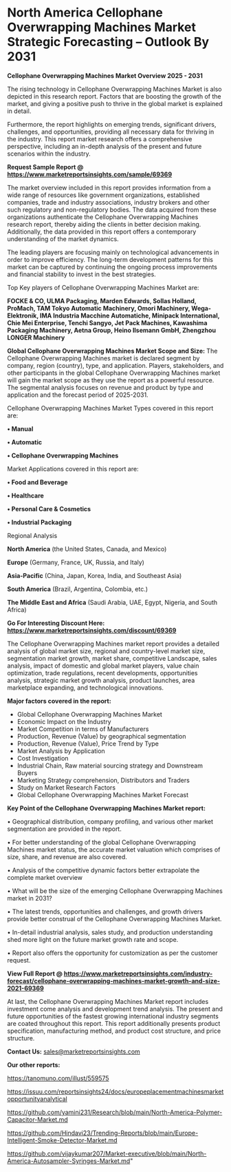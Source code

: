 # North America Cellophane Overwrapping Machines Market Strategic Forecasting – Outlook By 2031

<Strong> Cellophane Overwrapping Machines Market Overview 2025 - 2031</strong>

The rising technology in Cellophane Overwrapping Machines Market is also depicted in this research report. Factors that are boosting the growth of the market, and giving a positive push to thrive in the global market is explained in detail.

Furthermore, the report highlights on emerging trends, significant drivers, challenges, and opportunities, providing all necessary data for thriving in the industry. This report market research offers a comprehensive perspective, including an in-depth analysis of the present and future scenarios within the industry.

<strong>Request Sample Report @ <a href=https://www.marketreportsinsights.com/sample/69369>https://www.marketreportsinsights.com/sample/69369</a></strong>

The market overview included in this report provides information from a wide range of resources like government organizations, established companies, trade and industry associations, industry brokers and other such regulatory and non-regulatory bodies. The data acquired from these organizations authenticate the Cellophane Overwrapping Machines research report, thereby aiding the clients in better decision making. Additionally, the data provided in this report offers a contemporary understanding of the market dynamics.

The leading players are focusing mainly on technological advancements in order to improve efficiency. The long-term development patterns for this market can be captured by continuing the ongoing process improvements and financial stability to invest in the best strategies.

Top Key players of Cellophane Overwrapping Machines Market are:

<strong>FOCKE & CO, ULMA Packaging, Marden Edwards, Sollas Holland, ProMach, TAM Tokyo Automatic Machinery, Omori Machinery, Wega-Elektronik, IMA Industria Macchine Automatiche, Minipack International, Chie Mei Enterprise, Tenchi Sangyo, Jet Pack Machines, Kawashima Packaging Machinery, Aetna Group, Heino Ilsemann GmbH, Zhengzhou LONGER Machinery</strong>

<strong><b>Global Cellophane Overwrapping Machines Market Scope and Size:</b></strong>
The Cellophane Overwrapping Machines market is declared segment by company, region (country), type, and application. Players, stakeholders, and other participants in the global Cellophane Overwrapping Machines market will gain the market scope as they use the report as a powerful resource. The segmental analysis focuses on revenue and product by type and application and the forecast period of 2025-2031.

Cellophane Overwrapping Machines Market Types covered in this report are:

<strong>• Manual

• Automatic

• Cellophane Overwrapping Machines</strong>

Market Applications covered in this report are:

<strong>• Food and Beverage

• Healthcare

• Personal Care & Cosmetics

• Industrial Packaging</strong> 

Regional Analysis

<strong>North America</strong> (the United States, Canada, and Mexico)

<strong>Europe</strong> (Germany, France, UK, Russia, and Italy)

<strong>Asia-Pacific</strong> (China, Japan, Korea, India, and Southeast Asia)

<strong>South America</strong> (Brazil, Argentina, Colombia, etc.)

<strong>The Middle East and Africa</strong> (Saudi Arabia, UAE, Egypt, Nigeria, and South Africa)

<strong>Go For Interesting Discount Here: <a href=https://www.marketreportsinsights.com/discount/69369>https://www.marketreportsinsights.com/discount/69369</a></strong>

The Cellophane Overwrapping Machines market report provides a detailed analysis of global market size, regional and country-level market size, segmentation market growth, market share, competitive Landscape, sales analysis, impact of domestic and global market players, value chain optimization, trade regulations, recent developments, opportunities analysis, strategic market growth analysis, product launches, area marketplace expanding, and technological innovations.

<strong><b>Major factors covered in the report:</b></strong>
<ul>
  <li>Global Cellophane Overwrapping Machines Market </li>
  <li>Economic Impact on the Industry</li>
  <li>Market Competition in terms of Manufacturers</li>
  <li>Production, Revenue (Value) by geographical segmentation</li>
  <li>Production, Revenue (Value), Price Trend by Type</li>
  <li>Market Analysis by Application</li>
  <li>Cost Investigation</li>
  <li>Industrial Chain, Raw material sourcing strategy and Downstream Buyers</li>
  <li>Marketing Strategy comprehension, Distributors and Traders</li>
  <li>Study on Market Research Factors</li>
  <li>Global Cellophane Overwrapping Machines Market Forecast</li>
</ul>

<strong><b>Key Point of the Cellophane Overwrapping Machines Market report:</b></strong>

• Geographical distribution, company profiling, and various other market segmentation are provided in the report.

• For better understanding of the global Cellophane Overwrapping Machines market status, the accurate market valuation which comprises of size, share, and revenue are also covered.

• Analysis of the competitive dynamic factors better extrapolate the complete market overview

• What will be the size of the emerging Cellophane Overwrapping Machines market in 2031?

• The latest trends, opportunities and challenges, and growth drivers provide better construal of the Cellophane Overwrapping Machines Market.

• In-detail industrial analysis, sales study, and production understanding shed more light on the future market growth rate and scope.

• Report also offers the opportunity for customization as per the customer request.

<strong><b>View Full Report @ <a href=https://www.marketreportsinsights.com/industry-forecast/cellophane-overwrapping-machines-market-growth-and-size-2021-69369>https://www.marketreportsinsights.com/industry-forecast/cellophane-overwrapping-machines-market-growth-and-size-2021-69369</a></b></strong>


At last, the Cellophane Overwrapping Machines Market report includes investment come analysis and development trend analysis. The present and future opportunities of the fastest growing international industry segments are coated throughout this report. This report additionally presents product specification, manufacturing method, and product cost structure, and price structure.

<strong>Contact Us:</strong>
sales@marketreportsinsights.com

<strong>Our other reports:</strong>

<a href=https://tanomuno.com/illust/559575>https://tanomuno.com/illust/559575</a>

<a href=https://issuu.com/reportsinsights24/docs/europeplacementmachinesmarketopportunityanalytical>https://issuu.com/reportsinsights24/docs/europeplacementmachinesmarketopportunityanalytical</a>

<a href=https://github.com/yamini231/Research/blob/main/North-America-Polymer-Capacitor-Market.md>https://github.com/yamini231/Research/blob/main/North-America-Polymer-Capacitor-Market.md</a>

<a href=https://github.com/Hindavi23/Trending-Reports/blob/main/Europe-Intelligent-Smoke-Detector-Market.md>https://github.com/Hindavi23/Trending-Reports/blob/main/Europe-Intelligent-Smoke-Detector-Market.md</a>

<a href=https://github.com/vijaykumar207/Market-executive/blob/main/North-America-Autosampler-Syringes-Market.md>https://github.com/vijaykumar207/Market-executive/blob/main/North-America-Autosampler-Syringes-Market.md</a>"
